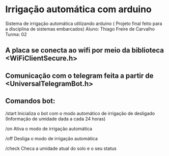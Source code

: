# Irrigação automática com arduino

Sistema de irrigação automática utilizando arduino ( Projeto final feito para a disciplina de sistemas embarcados)
Aluno: Thiago Freire de Carvalho
Turma: 02


## A placa se conecta ao wifi por meio da biblioteca <WiFiClientSecure.h>

## Comunicação com o telegram feita a partir de <UniversalTelegramBot.h>

## Comandos bot:

/start Inicializa o bot com o modo automático de irrigação de desligado (Informação de umidade dada a cada 24 horas)

/on Ativa o modo de irrigação automática

/off Desliga o modo de irrigação automática

/check Checa a umidade atual do solo e o seu status


